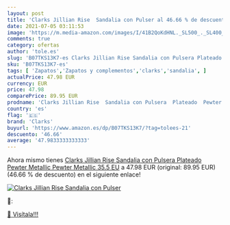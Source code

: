 ```yaml
---
layout: post
title: 'Clarks Jillian Rise  Sandalia con Pulser al 46.66 % de descuento'
date: 2021-07-05 03:11:53
image: 'https://m.media-amazon.com/images/I/41B2QoKdHNL._SL500_._SL400_.jpg'
comments: true
category: ofertas
author: 'tole.es'
slug: 'B07TKS13K7-es Clarks Jillian Rise Sandalia con Pulsera Plateado Pewter...'
sku: 'B07TKS13K7-es'
tags: [ 'Zapatos','Zapatos y complementos','clarks','sandalia', ]
actualPrice: 47.98 EUR
currency: EUR
price: 47.98
comparePrice: 89.95 EUR
prodname: 'Clarks Jillian Rise  Sandalia con Pulsera  Plateado  Pewter Metallic Pewter Metallic   35.5 EU'
country: 'es'
flag: '🇪🇸'
brand: 'Clarks'
buyurl: 'https://www.amazon.es/dp/B07TKS13K7/?tag=tolees-21'
descuento: '46.66'
average: '47.9833333333333'
---
```


Ahora mismo tienes [Clarks Jillian Rise  Sandalia con Pulsera  Plateado  Pewter Metallic Pewter Metallic   35.5 EU](https://www.amazon.es/dp/B07TKS13K7/?tag=tolees-21) a 47.98 EUR (original: 89.95 EUR) (46.66 %  de descuento) en el siguiente enlace!

[![Clarks Jillian Rise  Sandalia con Pulser](https://m.media-amazon.com/images/I/41B2QoKdHNL._SL500_._SL400_.jpg)](https://www.amazon.es/dp/B07TKS13K7/?tag=tolees-21)

🔎:


[🛒 Visítala!!!](https://www.amazon.es/dp/B07TKS13K7/?tag=tolees-21)
